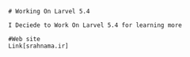     # Working On Larvel 5.4 
    
    I Deciede to Work On Larvel 5.4 for learning more
    
    #Web site
    Link[srahnama.ir]